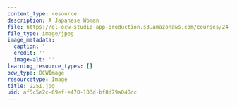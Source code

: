 ```yaml
---
content_type: resource
description: A Japanese Woman
file: https://ol-ocw-studio-app-production.s3.amazonaws.com/courses/24-953-argument-structure-and-syntax-spring-2003/af5c5e2c69efe470103dbf8d79a040dc_2251.jpg
file_type: image/jpeg
image_metadata:
  caption: ''
  credit: ''
  image-alt: ''
learning_resource_types: []
ocw_type: OCWImage
resourcetype: Image
title: 2251.jpg
uid: af5c5e2c-69ef-e470-103d-bf8d79a040dc
---
```

